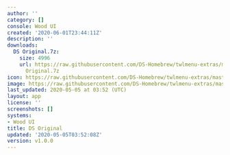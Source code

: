 ```yaml
---
author: ''
category: []
console: Wood UI
created: '2020-06-01T23:44:11Z'
description: ''
downloads:
  DS Original.7z:
    size: 4996
    url: https://raw.githubusercontent.com/DS-Homebrew/twlmenu-extras/master/_nds/TWiLightMenu/akmenu/themes/DS
      Original.7z
icon: https://raw.githubusercontent.com/DS-Homebrew/twlmenu-extras/master/_nds/TWiLightMenu/akmenu/themes/meta/DS%20Original/icon.png
image: https://raw.githubusercontent.com/DS-Homebrew/twlmenu-extras/master/_nds/TWiLightMenu/akmenu/themes/meta/DS%20Original/icon.png
last_updated: 2020-05-05 at 03:52 (UTC)
layout: app
license: ''
screenshots: []
systems:
- Wood UI
title: DS Original
updated: '2020-05-05T03:52:08Z'
version: v1.0.0
---
```

